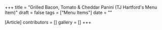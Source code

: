 +++
title = "Grilled Bacon, Tomato & Cheddar Panini (TJ Hartford's Menu Item)"
draft = false
tags = ["Menu Items"]
date = ""

[Article]
contributors = []
gallery = []
+++